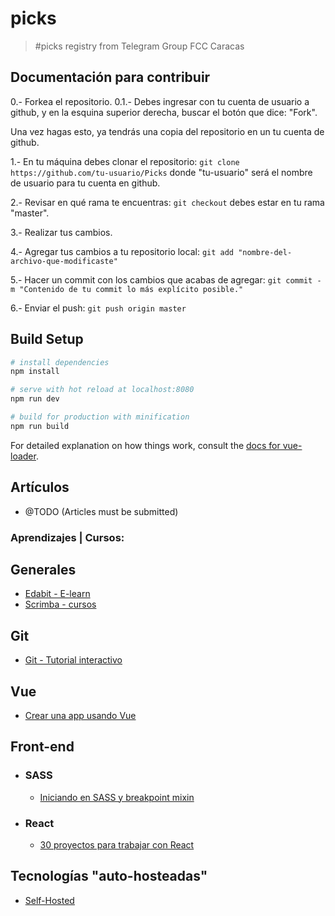 # picks

> #picks registry from Telegram Group FCC Caracas

## Documentación para contribuir

0.- Forkea el repositorio. 
0.1.- Debes ingresar con tu cuenta de usuario a github, y en la esquina superior derecha, buscar el botón que dice: "Fork".

Una vez hagas esto, ya tendrás una copia del repositorio en un tu cuenta de github.

1.- En tu máquina debes clonar el repositorio: 
`git clone https://github.com/tu-usuario/Picks`
donde "tu-usuario" será el nombre de usuario para tu cuenta en github. 

2.- Revisar en qué rama te encuentras: 
`git checkout` debes estar en tu rama "master".

3.- Realizar tus cambios.

4.- Agregar tus cambios a tu repositorio local:
`git add "nombre-del-archivo-que-modificaste"`

5.- Hacer un commit con los cambios que acabas de agregar:
`git commit -m "Contenido de tu commit lo más explícito posible."`

6.- Enviar el push:
`git push origin master`

## Build Setup

``` bash
# install dependencies
npm install

# serve with hot reload at localhost:8080
npm run dev

# build for production with minification
npm run build
```

For detailed explanation on how things work, consult the [docs for vue-loader](http://vuejs.github.io/vue-loader).

## Artículos
- @TODO (Articles must be submitted)

### Aprendizajes | Cursos:
  ## Generales
  * [Edabit - E-learn](https://edabit.com/)
  * [Scrimba - cursos](https://scrimba.com/)

  ## Git
  * [Git - Tutorial interactivo](https://learngitbranching.js.org/)


  ## Vue
  * [Crear una app usando Vue](https://sabe.io/tutorials/getting-started-with-vue-js)



## Front-end
- ### SASS
	* [Iniciando en SASS y breakpoint mixin](https://responsivedesign.is/develop/getting-started-with-sass-and-breakpoint-mixin/)
- ### React
  	* [30 proyectos para trabajar con React](https://medium.freecodecamp.org/every-time-you-build-a-to-do-list-app-a-puppy-dies-505b54637a5d)


## Tecnologías "auto-hosteadas"
* [Self-Hosted](https://github.com/Kickball/awesome-selfhosted)